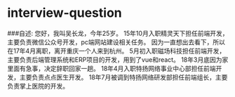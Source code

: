 # interview-question
###自述:
您好，我叫吴长龙，今年25岁。
15年10月入职精灵天下担任前端开发，主要负责微信公众号开发，pc端网站建设相关任务。
因为一直想出去看下，所以在17年4月离职，离开重庆一个人来到杭州。
5月初入职磁场科技担任前端开发，主要负责后端管理系统和ERP项目的开发，用到了vue和react。
18年3月底因为家里面有急事，决定辞职回家一趟。
18年4月入职特扬网络事业中心部担任前端开发，主要负责点点医生开发。
18年7月被调到特扬网络研发部担任前端组长，主要负责掌上医院的开发。